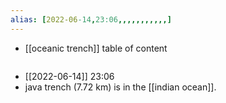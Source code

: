 ```yaml
---
alias: [2022-06-14,23:06,,,,,,,,,,,]
---
```

- [[oceanic trench]]
table of content
```toc
```

- [[2022-06-14]] 23:06
- java trench (7.72 km) is in the [[indian ocean]].